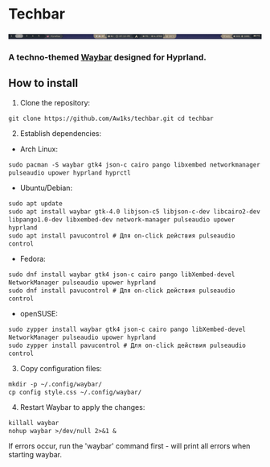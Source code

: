 # Techbar
![techbar](screenshots/techbar.png)
### A techno-themed [Waybar](https://github.com/Alexays/Waybar) designed for Hyprland.

## How to install
1. Clone the repository:
```
git clone https://github.com/Aw1ks/techbar.git cd techbar
```
2. Establish dependencies:
- Arch Linux:
```
sudo pacman -S waybar gtk4 json-c cairo pango libxembed networkmanager pulseaudio upower hyprland hyprctl
```
- Ubuntu/Debian:
```
sudo apt update
sudo apt install waybar gtk-4.0 libjson-c5 libjson-c-dev libcairo2-dev libpango1.0-dev libxembed-dev network-manager pulseaudio upower hyprland
sudo apt install pavucontrol # Для on-click действия pulseaudio control
```
- Fedora:
```
sudo dnf install waybar gtk4 json-c cairo pango libXembed-devel NetworkManager pulseaudio upower hyprland
sudo dnf install pavucontrol # Для on-click действия pulseaudio control
```
- openSUSE:
```
sudo zypper install waybar gtk4 json-c cairo pango libXembed-devel NetworkManager pulseaudio upower hyprland
sudo zypper install pavucontrol # Для on-click действия pulseaudio control
```
3. Copy configuration files:
```
mkdir -p ~/.config/waybar/
cp config style.css ~/.config/waybar/
```
4. Restart Waybar to apply the changes:
```
killall waybar
nohup waybar >/dev/null 2>&1 &
```
If errors occur, run the 'waybar' command first - will print all errors when starting waybar.

